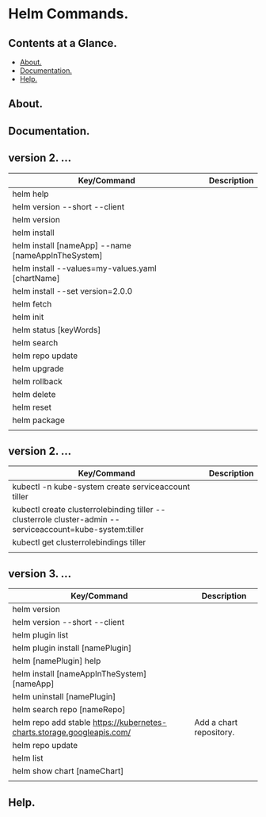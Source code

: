 # Helm Commands.





## Contents at a Glance.
* [About.](#about)
* [Documentation.](#documentation)
* [Help.](#help)





## About.





## Documentation.





## version 2. ... 

| Key/Command                                                        | Description                                                                                                        |
| ------------------------------------------------------------------ | ------------------------------------------------------------------------------------------------------------------ |
| helm help                                                          |                                                                                                                    |
| helm version --short --client                                      |                                                                                                                    |
| helm version                                                       |                                                                                                                    |
| helm install                                                       |                                                                                                                    |
| helm install [nameApp] --name [nameAppInTheSystem]                 |                                                                                                                    |
| helm install --values=my-values.yaml [chartName]                   |                                                                                                                    |
| helm install --set version=2.0.0                                   |                                                                                                                    |
| helm fetch                                                         |                                                                                                                    |
| helm init                                                          |                                                                                                                    |
| helm status [keyWords]                                             |                                                                                                                    |
| helm search                                                        |                                                                                                                    |
| helm repo update                                                   |                                                                                                                    |
| helm upgrade                                                       |                                                                                                                    |
| helm rollback                                                      |                                                                                                                    |
| helm delete                                                        |                                                                                                                    |
| helm reset                                                         |                                                                                                                    |
| helm package                                                       |                                                                                                                    |
|                                                                    |                                                                                                                    |





## version 2. ...
| Key/Command                                                                                                  | Description                                                                                                        |
| ------------------------------------------------------------------------------------------------------------ | ------------------------------------------------------------------------------------------------------------------ |
| kubectl -n kube-system create serviceaccount tiller                                                          |                                                                                                                    |
| kubectl create clusterrolebinding tiller --clusterrole cluster-admin --serviceaccount=kube-system:tiller     |                                                                                                                    |
| kubectl get clusterrolebindings tiller                                                                       |                                                                                                                    |
|                                                                                                              |                                                                                                                    |





## version 3. ...

| Key/Command                                                                         | Description                                                                                                        |
| ----------------------------------------------------------------------------------- | ------------------------------------------------------------------------------------------------------------------ |
| helm version                                                                        |                                                                                                                    |
| helm version --short --client                                                       |                                                                                                                    |
| helm plugin list                                                                    |                                                                                                                    |
| helm plugin install [namePlugin]                                                    |                                                                                                                    |
| helm [namePlugin] help                                                              |                                                                                                                    |
| helm install [nameAppInTheSystem] [nameApp]                                         |                                                                                                                    |
| helm uninstall [namePlugin]                                                         |                                                                                                                    |
| helm search repo [nameRepo]                                                         |                                                                                                                    |
| helm repo add stable https://kubernetes-charts.storage.googleapis.com/              | Add a chart repository.                                                                                            |
| helm repo update                                                                    |                                                                                                                    |
| helm list                                                                           |                                                                                                                    |
| helm show chart [nameChart]                                                         |                                                                                                                    |
|                                                                                     |                                                                                                                    |




## Help.
